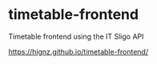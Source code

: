 # timetable-frontend
Timetable frontend using the IT Sligo API 

https://hignz.github.io/timetable-frontend/

